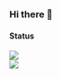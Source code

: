 ### Hi there 👋

<!--
**ShootKing233/ShootKing233** is a ✨ _special_ ✨ repository because its `README.md` (this file) appears on your GitHub profile.

Here are some ideas to get you started:

- 🔭 I’m currently working on ...
- 🌱 I’m currently learning ...
- 👯 I’m looking to collaborate on ...
- 🤔 I’m looking for help with ...
- 💬 Ask me about ...
- 📫 How to reach me: ...
- 😄 Pronouns: ...
- ⚡ Fun fact: ...
-->

#### Status
![](https://github-readme-stats.vercel.app/api?username=ShootKing233)<br />
![](https://github-readme-stats.vercel.app/api/top-langs/?username=ShootKing233&layout=compact)
